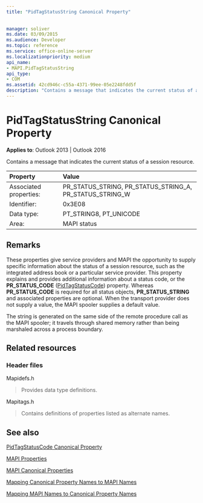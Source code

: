 ```yaml
---
title: "PidTagStatusString Canonical Property"
 
 
manager: soliver
ms.date: 03/09/2015
ms.audience: Developer
ms.topic: reference
ms.service: office-online-server
ms.localizationpriority: medium
api_name:
- MAPI.PidTagStatusString
api_type:
- COM
ms.assetid: 42cd946c-c55a-4371-99ee-05e2248fdd5f
description: "Contains a message that indicates the current status of a session resource, such as the integrated address book or a particular service provider."
---
```


# PidTagStatusString Canonical Property

  
  
**Applies to**: Outlook 2013 | Outlook 2016 
  
Contains a message that indicates the current status of a session resource. 
  
|Property |Value |
|:-----|:-----|
|Associated properties:  <br/> |PR_STATUS_STRING, PR_STATUS_STRING_A, PR_STATUS_STRING_W  <br/> |
|Identifier:  <br/> |0x3E08  <br/> |
|Data type:  <br/> |PT_STRING8, PT_UNICODE  <br/> |
|Area:  <br/> |MAPI status  <br/> |
   
## Remarks

These properties give service providers and MAPI the opportunity to supply specific information about the status of a session resource, such as the integrated address book or a particular service provider. This property explains and provides additional information about a status code, or the **PR_STATUS_CODE** ([PidTagStatusCode](pidtagstatuscode-canonical-property.md)) property. Whereas **PR_STATUS_CODE** is required for all status objects, **PR_STATUS_STRING** and associated properties are optional. When the transport provider does not supply a value, the MAPI spooler supplies a default value. 
  
The string is generated on the same side of the remote procedure call as the MAPI spooler; it travels through shared memory rather than being marshaled across a process boundary.
  
## Related resources

### Header files

Mapidefs.h
  
> Provides data type definitions.
    
Mapitags.h
  
> Contains definitions of properties listed as alternate names.
    
## See also



[PidTagStatusCode Canonical Property](pidtagstatuscode-canonical-property.md)


[MAPI Properties](mapi-properties.md)
  
[MAPI Canonical Properties](mapi-canonical-properties.md)
  
[Mapping Canonical Property Names to MAPI Names](mapping-canonical-property-names-to-mapi-names.md)
  
[Mapping MAPI Names to Canonical Property Names](mapping-mapi-names-to-canonical-property-names.md)

